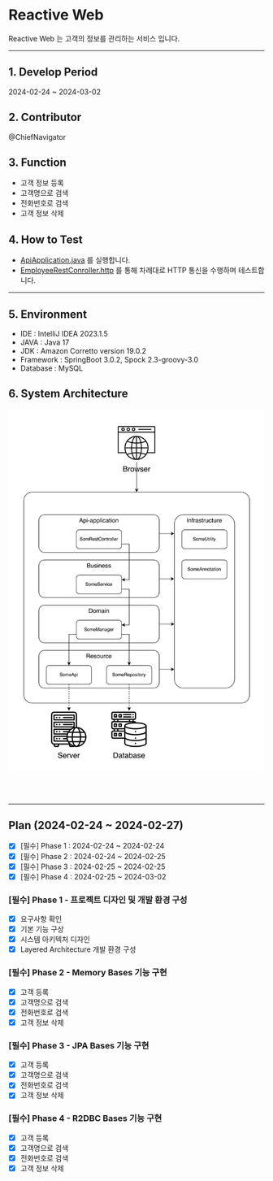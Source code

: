 # Reactive Web
Reactive Web 는 고객의 정보를 관리하는 서비스 입니다.

***  

## 1. Develop Period
2024-02-24 ~ 2024-03-02

## 2. Contributor
@ChiefNavigator

## 3. Function
- 고객 정보 등록
- 고객명으로 검색
- 전화번호로 검색
- 고객 정보 삭제

## 4. How to Test
- [ApiApplication.java](api-application/src/main/java/com/lego/apiApplication/ApiApplication.java) 를 실행합니다.
- [EmployeeRestConroller.http](api-application/http/EmployeeRestController.http) 를 통해 차례대로 HTTP 통신을 수행하며 테스트합니다.
***

## 5. Environment
- IDE : IntelliJ IDEA 2023.1.5
- JAVA : Java 17
- JDK : Amazon Corretto version 19.0.2
- Framework : SpringBoot 3.0.2, Spock 2.3-groovy-3.0
- Database : MySQL

## 6. System Architecture
![image](images/reactiveweb-architecture.png)

<br><br>
***  
## Plan (2024-02-24 ~ 2024-02-27)
- [x] [필수] Phase 1 : 2024-02-24 ~ 2024-02-24
- [x] [필수] Phase 2 : 2024-02-24 ~ 2024-02-25
- [x] [필수] Phase 3 : 2024-02-25 ~ 2024-02-25
- [x] [필수] Phase 4 : 2024-02-25 ~ 2024-03-02

### [필수] Phase 1 - 프로젝트 디자인 및 개발 환경 구성
- [x] 요구사항 확인
- [x] 기본 기능 구상
- [x] 시스템 아키텍처 디자인
- [x] Layered Architecture 개발 환경 구성

### [필수] Phase 2 - Memory Bases 기능 구현
- [x] 고객 등록
- [x] 고객명으로 검색
- [x] 전화번호로 검색
- [x] 고객 정보 삭제

### [필수] Phase 3 - JPA Bases 기능 구현
- [x] 고객 등록
- [x] 고객명으로 검색
- [x] 전화번호로 검색
- [x] 고객 정보 삭제

### [필수] Phase 4 - R2DBC Bases 기능 구현
- [x] 고객 등록
- [x] 고객명으로 검색
- [x] 전화번호로 검색
- [x] 고객 정보 삭제
